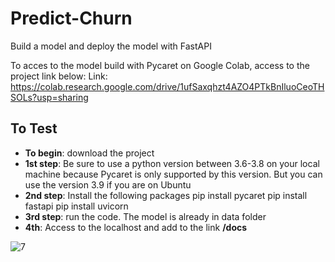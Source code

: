 # Predict-Churn
Build a model and deploy the model with FastAPI

To acces to the model build with Pycaret on Google Colab, access to the project link  below:
Link: https://colab.research.google.com/drive/1ufSaxqhzt4AZO4PTkBnIluoCeoTHSOLs?usp=sharing

## To Test
*  **To  begin**: download the project
*  **1st step**: Be sure to use a python version between 3.6-3.8 on your local machine because Pycaret is
          only supported by this version. But you can use the version 3.9 if you are on Ubuntu
*  **2nd step**: Install the following packages
    pip install pycaret
    pip install fastapi
    pip install uvicorn
*  **3rd step**: run the code. The model is already in data folder
*  **4th**: Access to the localhost and add to the link **/docs**

![7](https://user-images.githubusercontent.com/97252877/219991784-b1e05262-2040-41db-880c-8cd3a447d197.PNG)

